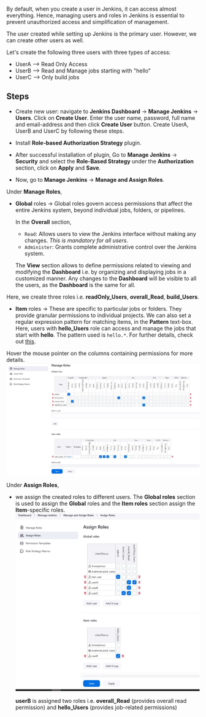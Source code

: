 By default, when you create a user in Jenkins, it can access almost everything. Hence, managing users and roles in Jenkins is essential to prevent unauthorized access and simplification of management.

The user created while setting up Jenkins is the primary user. However, we can create other users as well. 

Let's create the following three users with three types of access:
- UserA --> Read Only Access
- UserB --> Read and Manage jobs starting with "hello"
- UserC --> Only build jobs

## Steps
- Create new user: navigate to **Jenkins Dashboard** → **Manage Jenkins** → **Users**. Click on **Create User**. Enter the user name, password, full name and email-address and then click **Create User** button. Create UserA, UserB and UserC by following these steps.

- Install **Role-based Authorization Strategy** plugin.
- After successful installation of plugin, Go to **Manage Jenkins** → **Security** and select the **Role-Based Strategy** under the **Authorization** section, click on **Apply** and **Save**.

- Now, go to **Manage Jenkins** → **Manage and Assign Roles**.

Under **Manage Roles**,

- **Global** roles -> Global roles govern access permissions that affect the entire Jenkins system, beyond individual jobs, folders, or pipelines. 

  In the **Overall** section,
  - `Read`: Allows users to view the Jenkins interface without making any changes. *This is mandatory for all users*.
  - `Administer`: Grants complete administrative control over the Jenkins system.

  The **View** section allows to define permissions related to viewing and modifying the **Dashboard** i.e. by organizing and displaying jobs in a customized manner. Any changes to the **Dashboard** will be visible to all the users, as the **Dashboard** is the same for all.

Here, we create three roles i.e. **readOnly_Users**, **overall_Read**, **build_Users**.

- **Item** roles -> These are specific to particular jobs or folders. They provide granular permissions to individual projects. We can also set a regular expression pattern for matching items, in the **Pattern** text-box. Here, users with **hello_Users** role can access and manage the jobs that start with **hello**. The pattern used is `hello.*`. For further details, check out [this](https://plugins.jenkins.io/role-strategy/).

Hover the mouse pointer on the columns containing permissions for more details.
![Manage Roles](../assets/jenkins-manage_roles.JPG)

Under **Assign Roles**, 

- we assign the created roles to different users. The **Global roles** section is used to assign the **Global** roles and the **Item roles** section assign the **Item**-specific roles.
![Assign Roles](../assets/jenkins-assign_roles.JPG)

  **userB** is assigned two roles i.e. **overall_Read** (provides overall read permission) and **hello_Users** (provides job-related permissions)


